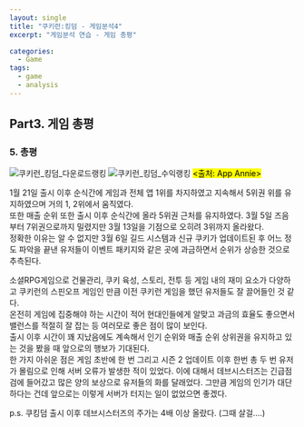 ```yaml
---
layout: single
title: "쿠키런:킹덤 - 게임분석4"
excerpt: "게임분석 연습 - 게임 총평"

categories:
  - Game
tags:
  - game
  - analysis
---
```


## **Part3. 게임 총평**

### **5. 총평**
![쿠키런_킹덤_다운로드랭킹](https://user-images.githubusercontent.com/79121621/111405906-a0b14580-8714-11eb-8ce7-c830d13ea7ce.PNG)
![쿠키런_킹덤_수익랭킹](https://user-images.githubusercontent.com/79121621/111405901-9f801880-8714-11eb-8f7d-17cdd0faeac1.PNG)
<mark><출처: App Annie></mark>  

1월 21일 출시 이후 순식간에 게임과 전체 앱 1위를 차지하였고 지속해서 5위권 위를 유지하였으며 거의 1, 2위에서 움직였다.  
또한 매출 순위 또한 출시 이후 순식간에 올라 5위권 근처를 유지하였다. 3월 5일 즈음부터 7위권으로까지 밀렸지만 3월 13일을 기점으로 오히려 3위까지 올라왔다.  
정확한 이유는 알 수 없지만 3월 6일 길드 시스템과 신규 쿠키가 업데이트된 후 어느 정도 파악을 끝낸 유저들이 이벤트 패키지와 같은 곳에 과금하면서 순위가 상승한 것으로 추측된다.  

소셜RPG게임으로 건물관리, 쿠키 육성, 스토리, 전투 등 게임 내의 재미 요소가 다양하고 쿠키런의 스핀오프 게임인 만큼 이전 쿠키런 게임을 했던 유저들도 잘 끌어들인 것 같다.  
온전히 게임에 집중해야 하는 시간이 적어 현대인들에게 알맞고 과금의 효율도 좋으면서 밸런스를 적절히 잘 잡는 등 여러모로 좋은 점이 많이 보인다.  
출시 이후 시간이 꽤 지났음에도 계속해서 인기 순위와 매출 순위 상위권을 유지하고 있는 것을 봤을 때 앞으로의 행보가 기대된다.  
한 가지 아쉬운 점은 게임 초반에 한 번 그리고 시즌 2 업데이트 이후 한번 총 두 번 유저가 몰림으로 인해 서버 오류가 발생한 적이 있었다. 이에 대해서 데브시스터즈는 긴급점검에 들어갔고 많은 양의 보상으로 유저들의 화를 달래었다. 그만큼 게임의 인기가 대단하다는 건데 앞으로는 이렇게 서버가 터지는 일이 없었으면 좋겠다.  
 
p.s. 쿠킹덤 출시 이후 데브시스터즈의 주가는 4배 이상 올랐다. (그때 살걸….)